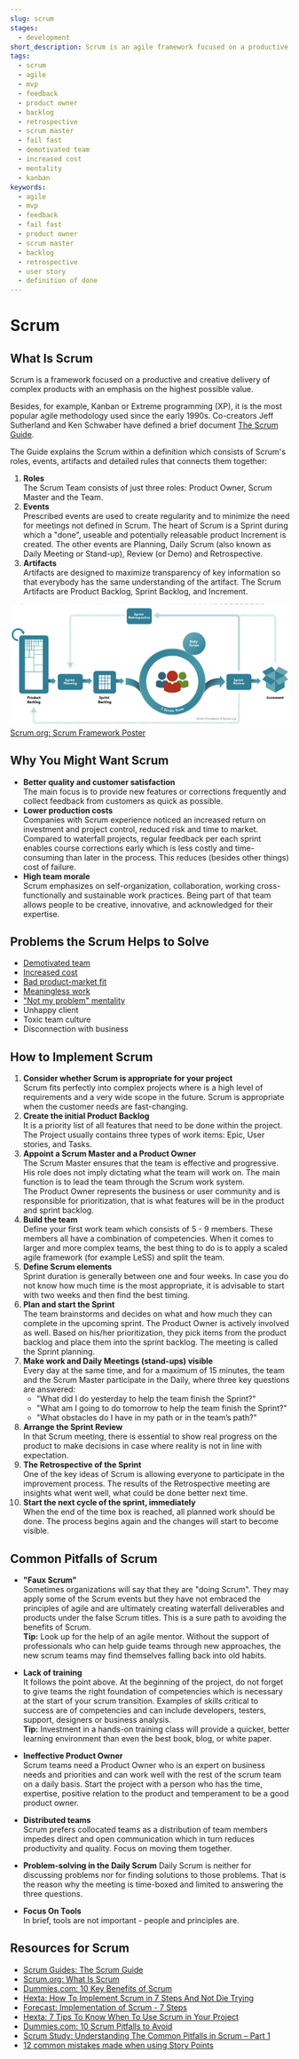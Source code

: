 ```yaml
---
slug: scrum
stages:
  - development
short_description: Scrum is an agile framework focused on a productive and creative delivery of complex products with an emphasis on the highest possible value. Scrum is lightweight, simple to understand and difficult to master.
tags:
  - scrum
  - agile
  - mvp
  - feedback
  - product owner
  - backlog
  - retrospective
  - scrum master
  - fail fast
  - demotivated team
  - increased cost
  - mentality
  - kanban
keywords:
  - agile
  - mvp
  - feedback
  - fail fast
  - product owner
  - scrum master
  - backlog
  - retrospective
  - user story
  - definition of done
---
```


# Scrum

## What Is Scrum

Scrum is a framework focused on a productive and creative delivery of complex products with an emphasis on the highest possible value.

Besides, for example, Kanban or Extreme programming (XP), it is the most popular agile methodology used since the early 1990s. Co-creators Jeff Sutherland and Ken Schwaber have defined a brief document [The Scrum Guide](https://www.scrumguides.org/scrum-guide.html).

The Guide explains the Scrum within a definition which consists of Scrum's roles, events, artifacts and detailed rules that connects them together:

1. **Roles**  
   The Scrum Team consists of just three roles: Product Owner, Scrum Master and the Team.
2. **Events**  
   Prescribed events are used to create regularity and to minimize the need for meetings not defined in Scrum. The heart of Scrum is a Sprint during which a "done", useable and potentially releasable product Increment is created. The other events are Planning, Daily Scrum (also known as Daily Meeting or Stand-up), Review (or Demo) and Retrospective.
3. **Artifacts**  
   Artifacts are designed to maximize transparency of key information so that everybody has the same understanding of the artifact. The Scrum Artifacts are Product Backlog, Sprint Backlog, and Increment.

![Scrum](/files/scrum.png)
[Scrum.org: Scrum Framework Poster](https://www.scrum.org/resources/scrum-framework-poster)

## Why You Might Want Scrum

- **Better quality and customer satisfaction**  
  The main focus is to provide new features or corrections frequently and collect feedback from customers as quick as possible.
- **Lower production costs**  
  Companies with Scrum experience noticed an increased return on investment and project control, reduced risk and time to market. Compared to waterfall projects, regular feedback per each sprint enables course corrections early which is less costly and time-consuming than later in the process. This reduces (besides other things) cost of failure.
- **High team morale**  
  Scrum emphasizes on self-organization, collaboration, working cross-functionally and sustainable work practices. Being part of that team allows people to be creative, innovative, and acknowledged for their expertise.

## Problems the Scrum Helps to Solve

- [Demotivated team](/problems/demotivated-team)
- [Increased cost](/problems/increased-cost)
- [Bad product-market fit](/problems/bad-product-market-fit)
- [Meaningless work](/problems/meaningless-work)
- ["Not my problem" mentality](/problems/not-my-problem-mentality)
- Unhappy client
- Toxic team culture
- Disconnection with business

## How to Implement Scrum

1. **Consider whether Scrum is appropriate for your project**  
   Scrum fits perfectly into complex projects where is a high level of requirements and a very wide scope in the future. Scrum is appropriate when the customer needs are fast-changing.
2. **Create the initial Product Backlog**  
   It is a priority list of all features that need to be done within the project. The Project
   usually contains three types of work items: Epic, User stories, and Tasks.
3. **Appoint a Scrum Master and a Product Owner**  
   The Scrum Master ensures that the team is effective and progressive. His role does not imply dictating what the team will work on. The main function is to lead the team through the Scrum work system.  
   The Product Owner represents the business or user community and is responsible for prioritization, that is what features will be in the product and sprint backlog.
4. **Build the team**  
   Define your first work team which consists of 5 - 9 members. These members all have a combination of competencies. When it comes to larger and more complex teams, the best thing to do is to apply a scaled agile framework (for example LeSS) and split the team.
5. **Define Scrum elements**  
   Sprint duration is generally between one and four weeks. In case you do not know how much time is the most appropriate, it is advisable to start with two weeks and then find the best timing.
6. **Plan and start the Sprint**  
   The team brainstorms and decides on what and how much they can complete in the upcoming sprint. The Product Owner is actively involved as well. Based on his/her prioritization, they pick items from the product backlog and place them into the sprint backlog. The meeting is called the Sprint planning.
7. **Make work and Daily Meetings (stand-ups) visible**  
   Every day at the same time, and for a maximum of 15 minutes, the team and the Scrum Master participate in the Daily, where three key questions are answered:
   - "What did I do yesterday to help the team finish the Sprint?"
   - "What am I going to do tomorrow to help the team finish the Sprint?"
   - "What obstacles do I have in my path or in the team’s path?"
8. **Arrange the Sprint Review**  
   In that Scrum meeting, there is essential to show real progress on the product to make decisions in case where reality is not in line with expectation.
9. **The Retrospective of the Sprint**  
   One of the key ideas of Scrum is allowing everyone to participate in the improvement process. The results of the Retrospective meeting are insights what went well, what could be done better next time.
10. **Start the next cycle of the sprint, immediately**  
    When the end of the time box is reached, all planned work should be done. The process begins again and the changes will start to become visible.

## Common Pitfalls of Scrum

- **"Faux Scrum"**  
  Sometimes organizations will say that they are "doing Scrum". They may apply some of the Scrum events but they have not embraced the principles of agile and are ultimately creating waterfall deliverables and products under the false Scrum titles. This is a sure path to avoiding the benefits of Scrum.  
  **Tip:** Look up for the help of an agile mentor. Without the support of professionals who can help guide teams through new approaches, the new scrum teams may find themselves falling back into old habits.

- **Lack of training**  
  It follows the point above. At the beginning of the project, do not forget to give teams the right foundation of competencies which is necessary at the start of your scrum transition. Examples of skills critical to success are of competencies and can include developers, testers, support, designers or business analysis.  
  **Tip:** Investment in a hands-on training class will provide a quicker, better learning environment than even the best book, blog, or white paper.

- **Ineffective Product Owner**  
  Scrum teams need a Product Owner who is an expert on business needs and priorities and can work well with the rest of the scrum team on a daily basis. Start the project with a person who has the time, expertise, positive relation to the product and temperament to be a good product owner.
- **Distributed teams**  
  Scrum prefers collocated teams as a distribution of team members impedes direct and open communication which in turn reduces productivity and quality. Focus on moving them together.
- **Problem-solving in the Daily Scrum**
  Daily Scrum is neither for discussing problems nor for finding solutions to those problems. That is the reason why the meeting is time-boxed and limited to answering the three questions.
- **Focus On Tools**  
  In brief, tools are not important - people and principles are.

## Resources for Scrum

- [Scrum Guides: The Scrum Guide](https://www.scrumguides.org/scrum-guide.html)
- [Scrum.org: What Is Scrum](https://www.scrum.org/resources/what-is-scrum)
- [Dummies.com: 10 Key Benefits of Scrum](https://www.dummies.com/careers/project-management/10-key-benefits-of-scrum/)
- [Hexta: How To Implement Scrum in 7 Steps And Not Die Trying](https://www.hexacta.com/2019/01/21/how-to-implement-scrum-in-7-steps-and-not-die-trying/)
- [Forecast: Implementation of Scrum - 7 Steps](https://blog.forecast.it/implementation-of-scrum-7-steps)
- [Hexta: 7 Tips To Know When To Use Scrum in Your Project](https://www.hexacta.com/2018/09/10/7-tips-to-know-when-to-use-scrum-in-your-project/)
- [Dummies.com: 10 Scrum Pitfalls to Avoid](https://www.dummies.com/careers/project-management/10-scrum-pitfalls-to-avoid/)
- [Scrum Study: Understanding The Common Pitfalls in Scrum – Part 1](http://blog.scrumstudy.com/understanding-the-common-pitfalls-in-scrum-part-1/)
- [12 common mistakes made when using Story Points](https://medium.com/@mdalmijn/12-common-mistakes-made-when-using-story-points-f0bb9212d2f7)
